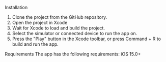 Installation
1. Clone the project from the GitHub repository.
2. Open the project in Xcode 
3. Wait for Xcode to load and build the project.
4. Select the simulator or connected device to run the app on.
5. Press the "Play" button in the Xcode toolbar, or press Command + R to build and run the app.


Requirements
The app has the following requirements:
iOS 15.0+
